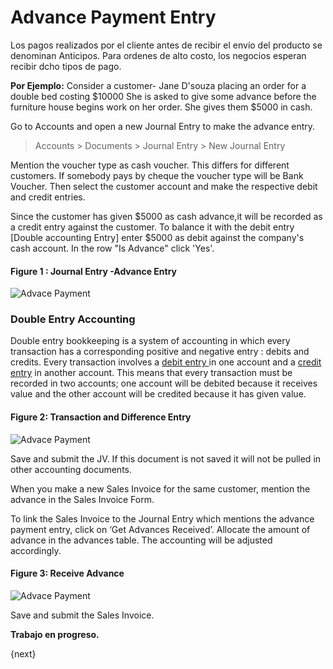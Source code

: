 # Advance Payment Entry

Los pagos realizados por el cliente antes de recibir el envío del producto se
denominan Anticipos. Para ordenes de alto costo, los negocios esperan recibir
dcho tipos de pago.


__Por Ejemplo:__ Consider a customer- Jane D'souza placing an order for a double
bed costing $10000 She is asked to give some advance before the furniture
house begins work on her order. She gives them $5000 in cash.


Go to Accounts and open a new Journal Entry to make the advance entry.

> Accounts > Documents > Journal Entry > New Journal Entry

Mention the voucher type as cash voucher. This differs for different
customers. If somebody pays by cheque the voucher type will be Bank Voucher.
Then select the customer account and make the respective debit and credit
entries.

Since the customer has given $5000 as cash advance,it will be recorded as a
credit entry against the customer. To balance it with the debit entry [Double
accounting Entry] enter $5000 as debit against the company's cash account. In
the row "Is Advance" click 'Yes'.

#### Figure 1 : Journal Entry -Advance Entry

<img class="screenshot" alt="Advace Payment" src="/assets/erpnext_docs/assets/img/accounts/advance-payment-1.png">

### Double Entry Accounting

Double entry bookkeeping is a system of accounting in which every transaction
has a corresponding positive and negative entry : debits and credits. Every
transaction involves a [debit entry
](http://www.e-conomic.co.uk/accountingsystem/glossary/debit)in one account
and a [credit
entry](http://www.e-conomic.co.uk/accountingsystem/glossary/credit) in another
account. This means that every transaction must be recorded in two accounts;
one account will be debited because it receives value and the other account
will be credited because it has given value.


#### Figure 2: Transaction and Difference Entry

<img class="screenshot" alt="Advace Payment" src="/assets/erpnext_docs/assets/img/accounts/advance-payment-2.png">

Save and submit the JV. If this document is not saved it will not be pulled in
other accounting documents.

When you make a new Sales Invoice for the same customer, mention the advance
in the Sales Invoice Form.

To link the Sales Invoice to the Journal Entry which mentions the advance
payment entry, click on ‘Get Advances Received’.  Allocate the amount of
advance in the advances table. The accounting will be adjusted accordingly.

#### Figure 3: Receive Advance

<img class="screenshot" alt="Advace Payment" src="/assets/erpnext_docs/assets/img/accounts/advance-payment-3.png">

Save and submit the Sales Invoice.

**Trabajo en progreso.**

{next}
